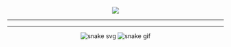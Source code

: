 <p align="center">
  <!-- Banner Hacker Style -->
  <img src="https://capsule-render.vercel.app/api?type=waving&color=0:0f0f0f,100:00ff00&height=200&section=header&text=Fahrurrozi&fontSize=50&fontColor=00ff00" />
</p>

---
---
<p align="center">
  <!-- SVG default -->
  <img src="https://github.com/Fahrurroziy/Fahrurroziy/blob/output/dist/snake.svg" alt="snake svg"/>

  <!-- GIF hacker green -->
  <img src="https://github.com/Fahrurroziy/Fahrurroziy/blob/output/dist/snake.gif" alt="snake gif"/>
</p>

